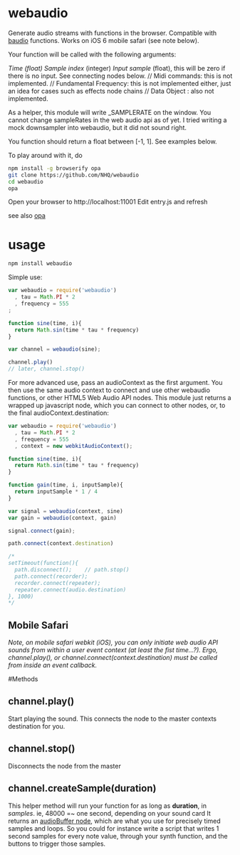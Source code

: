 # webaudio

Generate audio streams with functions in the browser. Compatible with [baudio](https://github.com/substack/baudio) functions. Works on iOS 6 mobile safari (see note below).

Your function will be called with the following arguments:

*Time (float)*
*Sample index* (integer)
*Input sample* (float), this will be zero if there is no input. See connecting nodes below.
// Midi commands: this is not implemented.
// Fundamental Frequency: this is not implemented either, just an idea for cases such as effects node chains
// Data Object : also not implemented.

As a helper, this module will write _SAMPLERATE on the window. You cannot change sampleRates in the web audio api as of yet. I tried writing a mock downsampler into webaudio, but it did not sound right. 

You function should return a float between [-1, 1]. See examples below.

To play around with it, do

```bash
npm install -g browserify opa
git clone https://github.com/NHQ/webaudio
cd webaudio
opa
```

Open your browser to http://localhost:11001
Edit entry.js and refresh

see also [opa](https://github.com/NHQ/opa)

# usage

```bash
npm install webaudio
```

Simple use:
```js
var webaudio = require('webaudio')
  , tau = Math.PI * 2
  , frequency = 555
;

function sine(time, i){
  return Math.sin(time * tau * frequency)
}

var channel = webaudio(sine);

channel.play()
// later, channel.stop()

```
For more advanced use, pass an audioContext as the first argument. You then use the same audio context to connect and use other webaudio functions, or other HTML5 Web Audio API nodes. This module just returns a wrapped up javascript node, which you can connect to other nodes, or, to the final audioContext.destination:

```js
var webaudio = require('webaudio')
  , tau = Math.PI * 2
  , frequency = 555
  , context = new webkitAudioContext();

function sine(time, i){
  return Math.sin(time * tau * frequency)
}

function gain(time, i, inputSample){
  return inputSample * 1 / 4 
}

var signal = webaudio(context, sine)
var gain = webaudio(context, gain)

signal.connect(gain);

path.connect(context.destination)

/*
setTimeout(function(){
  path.disconnect(); 	// path.stop()
  path.connect(recorder);
  recorder.connect(repeater);
  repeater.connect(audio.destination)
}, 1000)
*/
```

## Mobile Safari
*Note, on mobile safari webkit (iOS), you can only initiate web audio API sounds from within a user event context (at least the fist time...?). Ergo, channel.play(), or channel.connect(context.destination) must be called from inside an event callback.*

#Methods

## channel.play()
Start playing the sound. This connects the node to the master contexts destination for you.

## channel.stop()
Disconnects the node from the master

## channel.createSample(duration)
This helper method will run your function for as long as **duration**, in *samples*.
ie, 48000 =~ one second, depending on your sound card
It returns an [audioBuffer node](http://www.w3.org/TR/webaudio/#AudioBuffer),
which are what you use for precisely timed samples and loops. 
So you could for instance write a script that writes 1 second samples for every note value, through your synth function, and the buttons to trigger those samples.











